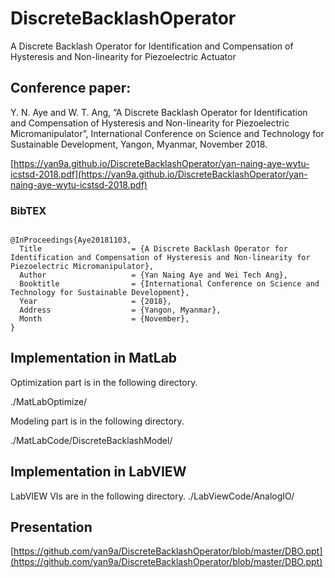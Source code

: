 # DiscreteBacklashOperator
A Discrete Backlash Operator for Identification and Compensation of Hysteresis and Non-linearity for Piezoelectric Actuator


## Conference paper:

Y. N. Aye and W. T. Ang, “A Discrete Backlash Operator for Identification and Compensation of Hysteresis and Non-linearity for Piezoelectric Micromanipulator”,  International Conference on Science and Technology for Sustainable Development, Yangon, Myanmar, November 2018.

[https://yan9a.github.io/DiscreteBacklashOperator/yan-naing-aye-wytu-icstsd-2018.pdf](https://yan9a.github.io/DiscreteBacklashOperator/yan-naing-aye-wytu-icstsd-2018.pdf)

### BibTEX

```

@InProceedings{Aye20181103,
  Title                    = {A Discrete Backlash Operator for Identification and Compensation of Hysteresis and Non-linearity for Piezoelectric Micromanipulator},
  Author                   = {Yan Naing Aye and Wei Tech Ang},
  Booktitle                = {International Conference on Science and Technology for Sustainable Development},
  Year                     = {2018},
  Address                  = {Yangon, Myanmar},
  Month                    = {November},
}

```


## Implementation in MatLab

Optimization part is in the following directory.

./MatLabOptimize/

Modeling part is in the following directory.

./MatLabCode/DiscreteBacklashModel/

## Implementation in LabVIEW

LabVIEW VIs are in the following directory.
./LabViewCode/AnalogIO/

## Presentation

[https://github.com/yan9a/DiscreteBacklashOperator/blob/master/DBO.ppt](https://github.com/yan9a/DiscreteBacklashOperator/blob/master/DBO.ppt)


